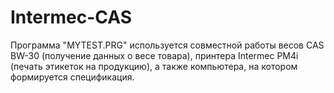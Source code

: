 # Intermec-CAS
Программа "MYTEST.PRG" используется совместной работы весов CAS BW-30 (получение данных о весе товара), принтера Intermec PM4i (печать этикеток на продукцию), а также компьютера, на котором формируется спецификация.
